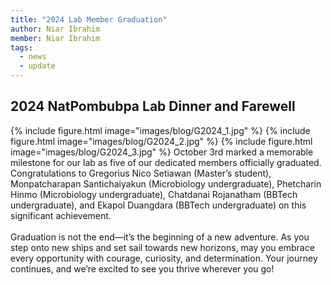 ```yaml
---
title: "2024 Lab Member Graduation"
author: Niar Ibrahim
member: Niar Ibrahim
tags:
  - news
  - update
---
```


## 2024 NatPombubpa Lab Dinner and Farewell
{%
  include figure.html
  image="images/blog/G2024_1.jpg"
%}
{%
  include figure.html
  image="images/blog/G2024_2.jpg"
%}
{%
  include figure.html
  image="images/blog/G2024_3.jpg"
%}
October 3rd marked a memorable milestone for our lab as five of our dedicated members officially graduated. Congratulations to Gregorius Nico Setiawan (Master’s student), Monpatcharapan Santichaiyakun (Microbiology undergraduate), Phetcharin Hinmo (Microbiology undergraduate), Chatdanai Rojanatham (BBTech undergraduate), and Ekapol Duangdara (BBTech undergraduate) on this significant achievement. <br>
<br>
Graduation is not the end—it’s the beginning of a new adventure. As you step onto new ships and set sail towards new horizons, may you embrace every opportunity with courage, curiosity, and determination. Your journey continues, and we’re excited to see you thrive wherever you go! 
